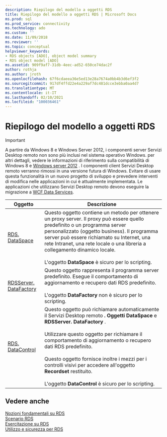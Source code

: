 ```yaml
---
description: Riepilogo del modello a oggetti RDS
title: Riepilogo del modello a oggetti RDS | Microsoft Docs
ms.prod: sql
ms.prod_service: connectivity
ms.technology: ado
ms.custom: ''
ms.date: 11/09/2018
ms.reviewer: ''
ms.topic: conceptual
helpviewer_keywords:
- RDS objects [ADO], object model summary
- RDS object model [ADO]
ms.assetid: 909f9af7-31db-4eec-ad52-650ce74dac2f
author: rothja
ms.author: jroth
ms.openlocfilehash: 67f6cdaeea36e5ed13e28a7674a0bb4b3d6ef3f2
ms.sourcegitcommit: 917df4ffd22e4a229af7dc481dcce3ebba0aa4d7
ms.translationtype: MT
ms.contentlocale: it-IT
ms.lasthandoff: 02/10/2021
ms.locfileid: "100036461"
---
```

# <a name="rds-object-model-summary"></a>Riepilogo del modello a oggetti RDS
> [!IMPORTANT]
>  A partire da Windows 8 e Windows Server 2012, i componenti server Servizi Desktop remoto non sono più inclusi nel sistema operativo Windows. per altri dettagli, vedere le informazioni di riferimento sulla compatibilità di Windows 8 e [Windows server 2012](https://www.microsoft.com/download/details.aspx?id=27416) . I componenti client Servizi Desktop remoto verranno rimossi in una versione futura di Windows. Evitare di usare questa funzionalità in un nuovo progetto di sviluppo e prevedere interventi di modifica nelle applicazioni in cui è attualmente implementata. Le applicazioni che utilizzano Servizi Desktop remoto devono eseguire la migrazione a [WCF Data Services](/dotnet/framework/wcf/).  
  
|Oggetto|Descrizione|  
|------------|-----------------|  
|[RDS. DataSpace](../../reference/rds-api/dataspace-object-rds.md)|Questo oggetto contiene un metodo per ottenere un proxy server. Il proxy può essere quello predefinito o un programma server personalizzato (oggetto business). Il programma server può essere richiamato su Internet, una rete Intranet, una rete locale o una libreria a collegamento dinamico locale.<br /><br /> L'oggetto **DataSpace** è sicuro per lo scripting.|  
|[RDSServer. DataFactory](../../reference/rds-api/datafactory-object-rdsserver.md)|Questo oggetto rappresenta il programma server predefinito. Esegue il comportamento di aggiornamento e recupero dati RDS predefinito.<br /><br /> L'oggetto **DataFactory** non è sicuro per lo scripting.|  
|[RDS. DataControl](../../reference/rds-api/datacontrol-object-rds.md)|Questo oggetto può richiamare automaticamente il Servizi Desktop remoto **. Oggetti DataSpace** e **RDSServer. DataFactory** .<br /><br /> Utilizzare questo oggetto per richiamare il comportamento di aggiornamento o recupero dati RDS predefinito.<br /><br /> Questo oggetto fornisce inoltre i mezzi per i controlli visivi per accedere all'oggetto **Recordset** restituito.<br /><br /> L'oggetto **DataControl** è sicuro per lo scripting.|  
  
## <a name="see-also"></a>Vedere anche  
 [Nozioni fondamentali su RDS](./rds-fundamentals.md)   
 [Scenario RDS](./rds-scenario.md)   
 [Esercitazione su RDS](./rds-tutorial.md)   
 [Utilizzo e sicurezza per RDS](./rds-usage-and-security.md)